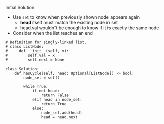 Initial Solution
- Use `set` to know when previously shown node appears again
  - **head** itself must match the existing node in set
  - head.val wouldn't be enough to know if it is exactly the same node  
- Consider when the list reaches an end
```Python3
# Definition for singly-linked list.
# class ListNode:
#     def __init__(self, x):
#         self.val = x
#         self.next = None

class Solution:
    def hasCycle(self, head: Optional[ListNode]) -> bool:
        node_set = set()
        
        while True:
            if not head:
                return False
            elif head in node_set:
                return True
            else:
                node_set.add(head)
                head = head.next
```
